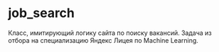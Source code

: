 # job_search
Класс, имитирующий логику сайта по поиску вакансий. Задача из отбора на специализацию Яндекс Лицея по Machine Learning.
